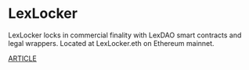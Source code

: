 # LexLocker

LexLocker locks in commercial finality with LexDAO smart contracts and legal wrappers. Located at LexLocker.eth on Ethereum mainnet. 

[ARTICLE](https://lexdao.substack.com/p/lexlocker-crypto-law-codified)

